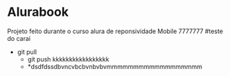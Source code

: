 # Alurabook
Projeto feito durante o curso alura de reponsividade Mobile 7777777
#teste do carai
* git pull
  * git push kkkkkkkkkkkkkkkkk
  * *dsdfdssdbvncvbcbvnbvbvmmmmmmmmmmmmmmmmmm
